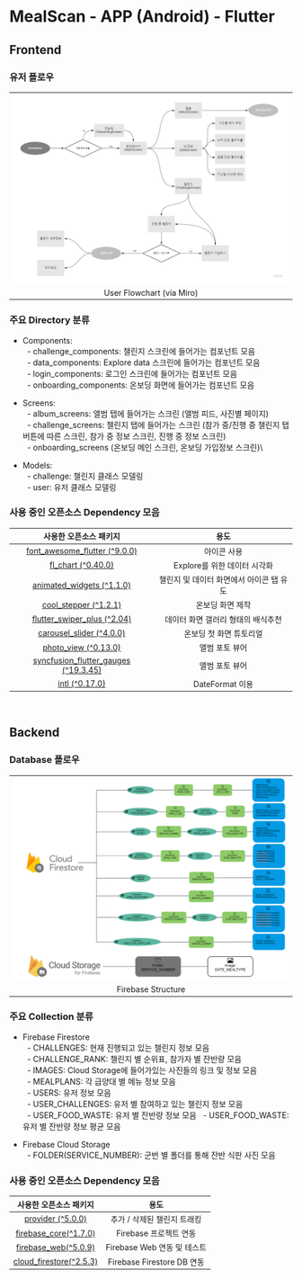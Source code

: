 # MealScan - APP (Android) - Flutter

## Frontend


### 유저 플로우

<table>
    <tr>
        <td width="100%">
            <img src="../asset/ServiceFlowChart.jpg">
        </td>
    </tr>
    <tr>
        <td align="center">
            <a>User Flowchart (via Miro)</a>
        </td>
    </tr>
</table>

### 주요 Directory 분류
* Components:\
&nbsp; - challenge_components: 챌린지 스크린에 들어가는 컴포넌트 모음\
&nbsp; - data_components: Explore data 스크린에 들어가는 컴포넌트 모음\
&nbsp; - login_components: 로그인 스크린에 들어가는 컴포넌트 모음\
&nbsp; - onboarding_components: 온보딩 화면에 들어가는 컴포넌트 모음

* Screens:\
&nbsp; - album_screens: 앨범 탭에 들어가는 스크린 (앨범 피드, 사진별 페이지)\
&nbsp; - challenge_screens: 챌린지 탭에 들어가는 스크린 (참가 중/진행 중 챌린지 탭버튼에 따른 스크린, 참가 중 정보 스크린, 진행 중 정보 스크린)\
&nbsp; - onboarding_screens (온보딩 메인 스크린, 온보딩 가입정보 스크린)\

* Models:\
&nbsp; - challenge: 챌린지 클래스 모델링\
&nbsp; - user: 유저 클래스 모델링

### 사용 중인 오픈소스 Dependency 모음

|사용한 오픈소스 패키지|용도 
|:---:|:---:|
|[font_awesome_flutter (^9.0.0)](https://pub.dev/packages/font_awesome_flutter)| 아이콘 사용
|[fl_chart (^0.40.0)](https://pub.dev/packages/fl_chart)| Explore를 위한 데이터 시각화
|[animated_widgets (^1.1.0)](https://pub.dev/packages/animated_widgets) | 챌린지 및 데이터 화면에서 아이콘 탭 유도
|[cool_stepper (^1.2.1)](https://pub.dev/packages/cool_stepper) | 온보딩 화면 제작
|[flutter_swiper_plus (^2.04)](https://pub.dev/packages/flutter_swiper_plus) | 데이터 화면 갤러리 형태의 배식추천
|[carousel_slider (^4.0.0)](https://pub.dev/packages/carousel_slider) | 온보딩 첫 화면 튜토리얼
|[photo_view (^0.13.0)](https://pub.dev/packages/photo_view) | 앨범 포토 뷰어
|[syncfusion_flutter_gauges (^19.3.45)](https://pub.dev/packages/syncfusion_flutter_gauges) | 앨범 포토 뷰어
|[intl (^0.17.0)](https://pub.dev/packages/intl) | DateFormat 이용
<br>

## Backend


### Database 플로우

<table>
    <tr>
        <td width="100%">
            <img src="../asset/fbstructure.png">
        </td>
    </tr>
    <tr>
        <td align="center">
            <a>Firebase Structure</a>
        </td>
    </tr>
</table>

### 주요 Collection 분류
* Firebase Firestore\
&nbsp; - CHALLENGES: 현재 진행되고 있는 챌린지 정보 모음\
&nbsp; - CHALLENGE_RANK: 챌린지 별 순위표, 참가자 별 잔반량 모음\
&nbsp; - IMAGES: Cloud Storage에 들어가있는 사진들의 링크 및 정보 모음\
&nbsp; - MEALPLANS: 각 급양대 별 메뉴 정보 모음\
&nbsp; - USERS: 유저 정보 모음\
&nbsp; - USER_CHALLENGES: 유저 별 참여하고 있는 챌린지 정보 모음\
&nbsp; - USER_FOOD_WASTE: 유저 별 잔반량 정보 모음
&nbsp; - USER_FOOD_WASTE: 유저 별 잔반량 정보 평균 모음

* Firebase Cloud Storage\
&nbsp; - FOLDER(SERVICE_NUMBER): 군번 별 폴더를 통해 잔반 식판 사진 모음

### 사용 중인 오픈소스 Dependency 모음

|사용한 오픈소스 패키지|용도 
|:---:|:---:|
|[provider (^5.0.0)](https://pub.dev/packages/provider)| 추가 / 삭제된 챌린지 트래킹
|[firebase_core(^1.7.0)](https://pub.dev/packages/firebase_core)| Firebase 프로젝트 연동
|[firebase_web(^5.0.9)](https://pub.dev/packages/firebase_web)| Firebase Web 연동 및 테스트 
|[cloud_firestore(^2.5.3)](https://pub.dev/packages/cloud_firestore)| Firebase Firestore DB 연동
